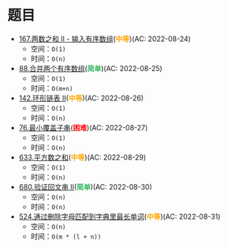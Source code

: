 # 题目

- [167.两数之和 II - 输入有序数组](/src/main/java/leetcode/double_pointer/sub0167/README.md)(<b style="color: orange">中等</b>)(AC: 2022-08-24)
  - 空间：`O(1)`
  - 时间：`O(n)`
- [88.合并两个有序数组](/src/main/java/leetcode/double_pointer/sub0088/README.md)(<b style="color: #2db55d">简单</b>)(AC: 2022-08-25)
  - 空间：`O(1)`
  - 时间：`O(m+n)`
- [142.环形链表 II](/src/main/java/leetcode/double_pointer/sub0142/README.md)(<b style="color: orange">中等</b>)(AC: 2022-08-26)
  - 空间：`O(1)`
  - 时间：`O(n)`
- [76.最小覆盖子串](/src/main/java/leetcode/double_pointer/sub0076/README.md)(<b style="color: red">困难</b>)(AC: 2022-08-27)
  - 空间：`O(1)`
  - 时间：`O(n)`
- [633.平方数之和](/src/main/java/leetcode/double_pointer/sub0633/README.md)(<b style="color: orange">中等</b>)(AC: 2022-08-29)
  - 空间：`O(1)`
  - 时间：`O(n)`
- [680.验证回文串 II](/src/main/java/leetcode/double_pointer/sub0680/README.md)(<b style="color: #2db55d">简单</b>)(AC: 2022-08-30)
  - 空间：`O(n)`
  - 时间：`O(n)`
- [524.通过删除字母匹配到字典里最长单词](/src/main/java/leetcode/double_pointer/sub0524/README.md)(<b style="color: orange">中等</b>)(AC: 2022-08-31)
  - 空间：`O(n)`
  - 时间：`O(m * (l + n))`
